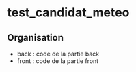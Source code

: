 # test_candidat_meteo

## Organisation

- back : code de la partie back
- front : code de la partie front
